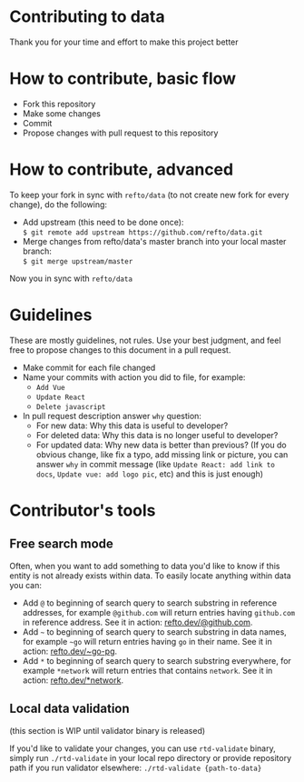 # Contributing to data
Thank you for your time and effort to make this project better 

# How to contribute, basic flow
* Fork this repository
* Make some changes
* Commit
* Propose changes with pull request to this repository

# How to contribute, advanced
To keep your fork in sync with `refto/data` (to not create new fork for every change), do the following:
   * Add upstream (this need to be done once):<br>`$ git remote add upstream https://github.com/refto/data.git`
   * Merge changes from refto/data's master branch into your local master branch:<br>`$ git merge upstream/master`

Now you in sync with `refto/data`

# Guidelines
These are mostly guidelines, not rules. Use your best judgment, and feel free to propose changes to this document in a pull request.

* Make commit for each file changed
* Name your commits with action you did to file, for example:
    * `Add Vue`
    * `Update React`
    * `Delete javascript`
* In pull request description answer `why` question:
    * For new data: Why this data is useful to developer?
    * For deleted data: Why this data is no longer useful to developer?
    * For updated data: Why new data is better than previous? (If you do obvious change, like fix a typo, add missing link or picture, you can answer `why` in commit message (like `Update React: add link to docs`, `Update vue: add logo pic`, etc) and this is just enough)
    
# Contributor's tools
## Free search mode
Often, when you want to add something to data you'd like to know if this entity is not already exists within data. To easily locate anything within data you can:
* Add `@` to beginning of search query to search substring in reference addresses, for example `@github.com` will return entries having `github.com` in reference address. See it in action: [refto.dev/@github.com](https://refto.dev/@github.com). 
* Add `~` to beginning of search query to search substring in data names, for example `~go` will return entries having `go` in their name. See it in action: [refto.dev/~go-pg](https://refto.dev/~go-pg). 
* Add `*` to beginning of search query to search substring everywhere, for example `*network` will return entries that contains `network`. See it in action: [refto.dev/*network](https://refto.dev/*network). 

## Local data validation
(this section is WIP until validator binary is released)

If you'd like to validate your changes, you can use `rtd-validate` binary, simply run `./rtd-validate` in your local repo directory or provide repository path if you run validator elsewhere: `./rtd-validate {path-to-data}` 
 
    
